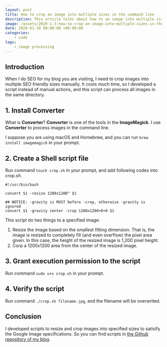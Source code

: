 ```yaml
---
layout: post
title: How to crop an image into multiple sizes in the command line
description: This article talks about how to an image into multiple sizes in the command line.
image: /assets/2020-1-3-how-to-crop-an-image-into-multiple-sizes-in-the-command-line/banner.jpg
date: 2020-01-30 00:00:00 +08:00:00
categories:
    - code
tags:
    - image processing
---
```


## Introduction

When I do SEO for my blog you are visiting, I need to crop images into multiple SEO friendly sizes manually. It costs much time, so I developed a script instead of manual actions, and this script can process all images in the same directory.

## 1. Install Converter

What is **Converter**? **Converter** is one of the tools in the **ImageMagick**. I use **Converter** to process images in the command line.

I suppose you are using macOS and Homebrew, and you can run `brew install imagemagick` in your prompt.

## 2. Create a Shell script file

Run command `touch crop.sh` in your prompt, and add following codes into *crop.sh*.

```shell
#!/usr/bin/bash

convert $1 -resize 1200x1200^ $1

## NOTICE: -gravity is MUST before -crop, otherwise -gravity is ignored
convert $1 -gravity center -crop 1200x1200+0+0 $1
```

This script do two things to a specified image:

1. Resize the image based on the smallest fitting dimension. That is, the image is resized to completely fill (and even overflow) the pixel area given. In this case, the height of the resized image is 1,200 pixel height.
2. Corp a 1200x1200 area from the center of the resized image.

## 3. Grant execution permission to the script

Run command `sudo u+x crop.sh` in your prompt.

## 4. Verify the script

Run command `./crop.sh filename.jpg`, and the filename will be overwrited.

## Conclusion

I developed scripts to resize and crop images into specified sizes to satisify the Google Image specifications. So you can find scripts in [the Github repository of my blog](https://github.com/miguoliang/miguoliang.github.io.git).
